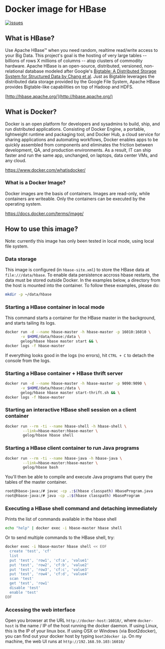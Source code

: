 # Docker image for HBase

[ ![issues](https://img.shields.io/github/issues/gelog/docker-ubuntu-hbase.svg) ](https://github.com/gelog/docker-ubuntu-hbase)


## What is HBase?
Use Apache HBase™ when you need random, realtime read/write access to your Big Data. This project's goal is the hosting of very large tables -- billions of rows X millions of columns -- atop clusters of commodity hardware. Apache HBase is an open-source, distributed, versioned, non-relational database modeled after Google's [Bigtable: A Distributed Storage System for Structured Data by Chang et al](http://research.google.com/archive/bigtable.html). Just as Bigtable leverages the distributed data storage provided by the Google File System, Apache HBase provides Bigtable-like capabilities on top of Hadoop and HDFS.

[http://hbase.apache.org/](http://hbase.apache.org/)


## What is Docker?
Docker is an open platform for developers and sysadmins to build, ship, and run distributed applications. Consisting of Docker Engine, a portable, lightweight runtime and packaging tool, and Docker Hub, a cloud service for sharing applications and automating workflows, Docker enables apps to be quickly assembled from components and eliminates the friction between development, QA, and production environments. As a result, IT can ship faster and run the same app, unchanged, on laptops, data center VMs, and any cloud.

https://www.docker.com/whatisdocker/

### What is a Docker Image?
Docker images are the basis of containers. Images are read-only, while containers are writeable. Only the containers can be executed by the operating system.

https://docs.docker.com/terms/image/


## How to use this image?
Note: currently this image has only been tested in local mode, using local file system.

### Data storage
This image is configured (in `hbase-site.xml`) to store the HBase data at `file:///data/hbase`.
To enable data persistence accross hbase restarts, the data must be stored outside Docker. In the examples below, a directory from the host is mounted into the container. To follow these examples, please do:
```bash
mkdir -p ~/data/hbase
```

### Starting a HBase container in local mode
This command starts a container for the HBase master in the background, and starts tailing its logs.
```bash
docker run -d --name hbase-master -h hbase-master -p 16010:16010 \
       -v $HOME/data/hbase:/data \
       gelog/hbase hbase master start && \
docker logs -f hbase-master
```
If everything looks good in the logs (no errors), hit `CTRL + C` to detach the console from the logs.

### Starting a HBase container + HBase thrift server
```bash
docker run -d --name hbase-master -h hbase-master -p 9090:9090 \
       -v $HOME/data/hbase:/data \
       gelog/hbase hbase master start-thrift.sh && \
docker logs -f hbase-master
```


### Starting an interactive HBase shell session on a client container
```bash
docker run --rm -ti --name hbase-shell -h hbase-shell \
		--link=hbase-master:hbase-master \
		gelog/hbase hbase shell
```

### Starting a HBase client container to run Java programs
```bash
docker run --rm -ti --name hbase-java -h hbase-java \
		--link=hbase-master:hbase-master \
		gelog/hbase bash
```
You'll then be able to compile and execute Java programs that query the tables of the master container.
```bash
root@hbase-java:/# javac -cp .:$(hbase classpath) HbaseProgram.java
root@hbase-java:/# java -cp .:$(hbase classpath) HbaseProgram
```

### Executing a HBase shell command and detaching immediately
Prints the list of commands available in the hbase shell
```bash
echo "help" | docker exec -i hbase-master hbase shell
```
Or to send multiple commands to the HBase shell, try:
```bash
docker exec -i hbase-master hbase shell << EOF
  create 'test', 'cf'
  list
  put 'test', 'row1', 'cf:a', 'value1'
  put 'test', 'row2', 'cf:b', 'value2'
  put 'test', 'row3', 'cf:c', 'value3'
  put 'test', 'row4', 'cf:d', 'value4'
  scan 'test'
  get 'test', 'row1'
  disable 'test'
  enable 'test'
EOF
```

### Accessing the web interface
Open you browser at the URL `http://docker-host:16010/`, where `docker-host` is the name / IP of the host running the docker daemon. If using Linux, this is the IP of your linux box. If using OSX or Windows (via Boot2docker), you can find out your docker host by typing `boot2docker ip`. On my machine, the web UI runs at `http://192.168.59.103:16010/`
